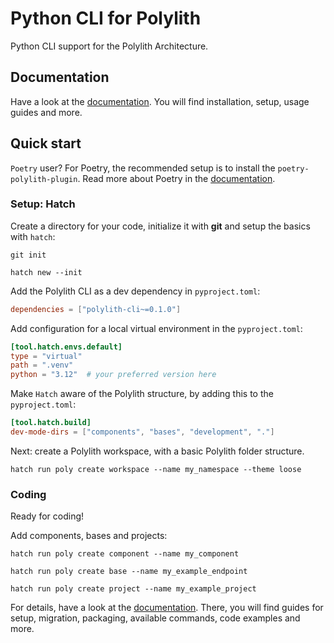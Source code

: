 # Python CLI for Polylith

Python CLI support for the Polylith Architecture.

## Documentation
Have a look at the [documentation](https://davidvujic.github.io/python-polylith-docs/).
You will find installation, setup, usage guides and more.

## Quick start

`Poetry` user? For Poetry, the recommended setup is to install the `poetry-polylith-plugin`.
Read more about Poetry in the [documentation](https://davidvujic.github.io/python-polylith-docs/installation/).

### Setup: Hatch
Create a directory for your code, initialize it with __git__ and setup the basics with `hatch`:

``` shell
git init

hatch new --init
```

Add the Polylith CLI as a dev dependency in `pyproject.toml`:

``` toml
dependencies = ["polylith-cli~=0.1.0"]
```

Add configuration for a local virtual environment in the `pyproject.toml`:
``` toml
[tool.hatch.envs.default]
type = "virtual"
path = ".venv"
python = "3.12"  # your preferred version here
```

Make `Hatch` aware of the Polylith structure, by adding this to the `pyproject.toml`:
``` toml
[tool.hatch.build]
dev-mode-dirs = ["components", "bases", "development", "."]

```

Next: create a Polylith workspace, with a basic Polylith folder structure.

``` shell
hatch run poly create workspace --name my_namespace --theme loose
```

### Coding
Ready for coding!

Add components, bases and projects:

``` shell
hatch run poly create component --name my_component

hatch run poly create base --name my_example_endpoint

hatch run poly create project --name my_example_project
```

For details, have a look at the [documentation](https://davidvujic.github.io/python-polylith-docs/).
There, you will find guides for setup, migration, packaging, available commands, code examples and more.

